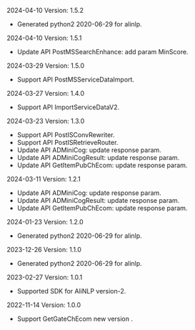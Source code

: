 2024-04-10 Version: 1.5.2
- Generated python2 2020-06-29 for alinlp.

2024-04-10 Version: 1.5.1
- Update API PostMSSearchEnhance: add param MinScore.


2024-03-29 Version: 1.5.0
- Support API PostMSServiceDataImport.


2024-03-27 Version: 1.4.0
- Support API ImportServiceDataV2.


2024-03-23 Version: 1.3.0
- Support API PostISConvRewriter.
- Support API PostISRetrieveRouter.
- Update API ADMiniCog: update response param.
- Update API ADMiniCogResult: update response param.
- Update API GetItemPubChEcom: update response param.


2024-03-11 Version: 1.2.1
- Update API ADMiniCog: update response param.
- Update API ADMiniCogResult: update response param.
- Update API GetItemPubChEcom: update response param.


2024-01-23 Version: 1.2.0
- Generated python2 2020-06-29 for alinlp.

2023-12-26 Version: 1.1.0
- Generated python2 2020-06-29 for alinlp.

2023-02-27 Version: 1.0.1
- Supported SDK for AliNLP version-2.

2022-11-14 Version: 1.0.0
- Support GetGateChEcom new version .

